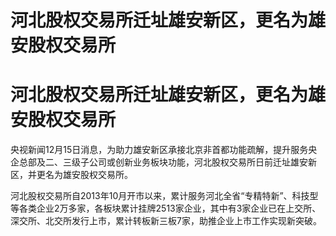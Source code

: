 # 河北股权交易所迁址雄安新区，更名为雄安股权交易所

# 河北股权交易所迁址雄安新区，更名为雄安股权交易所

央视新闻12月15日消息，为助力雄安新区承接北京非首都功能疏解，提升服务央企总部及二、三级子公司或创新业务板块功能，河北股权交易所日前迁址雄安新区，并更名为雄安股权交易所。

河北股权交易所自2013年10月开市以来，累计服务河北全省“专精特新”、科技型等各类企业2万多家，各板块累计挂牌2513家企业，其中有3家企业已在上交所、深交所、北交所发行上市，累计转板新三板7家，助推企业上市工作实现新突破。

